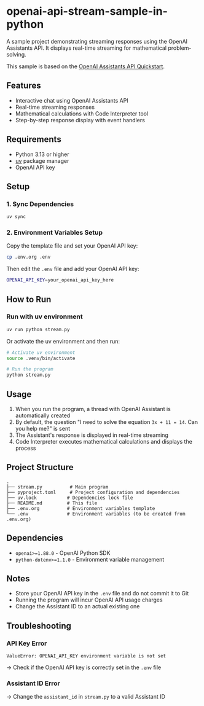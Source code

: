 # openai-api-stream-sample-in-python

A sample project demonstrating streaming responses using the OpenAI Assistants API. It displays real-time streaming for mathematical problem-solving.

This sample is based on the [OpenAI Assistants API Quickstart](https://platform.openai.com/docs/assistants/quickstart?lang=python).

## Features

- Interactive chat using OpenAI Assistants API
- Real-time streaming responses
- Mathematical calculations with Code Interpreter tool
- Step-by-step response display with event handlers

## Requirements

- Python 3.13 or higher
- [uv](https://docs.astral.sh/uv/) package manager
- OpenAI API key

## Setup

### 1. Sync Dependencies

```bash
uv sync
```

### 2. Environment Variables Setup

Copy the template file and set your OpenAI API key:

```bash
cp .env.org .env
```

Then edit the `.env` file and add your OpenAI API key:

```bash
OPENAI_API_KEY=your_openai_api_key_here
```

## How to Run

### Run with uv environment

```bash
uv run python stream.py
```

Or activate the uv environment and then run:

```bash
# Activate uv environment
source .venv/bin/activate

# Run the program
python stream.py
```

## Usage

1. When you run the program, a thread with OpenAI Assistant is automatically created
2. By default, the question "I need to solve the equation `3x + 11 = 14`. Can you help me?" is sent
3. The Assistant's response is displayed in real-time streaming
4. Code Interpreter executes mathematical calculations and displays the process

## Project Structure

```
.
├── stream.py          # Main program
├── pyproject.toml     # Project configuration and dependencies
├── uv.lock           # Dependencies lock file
├── README.md         # This file
├── .env.org          # Environment variables template
└── .env              # Environment variables (to be created from .env.org)
```

## Dependencies

- `openai>=1.88.0` - OpenAI Python SDK
- `python-dotenv>=1.1.0` - Environment variable management

## Notes

- Store your OpenAI API key in the `.env` file and do not commit it to Git
- Running the program will incur OpenAI API usage charges
- Change the Assistant ID to an actual existing one

## Troubleshooting

### API Key Error
```
ValueError: OPENAI_API_KEY environment variable is not set
```
→ Check if the OpenAI API key is correctly set in the `.env` file

### Assistant ID Error
→ Change the `assistant_id` in `stream.py` to a valid Assistant ID